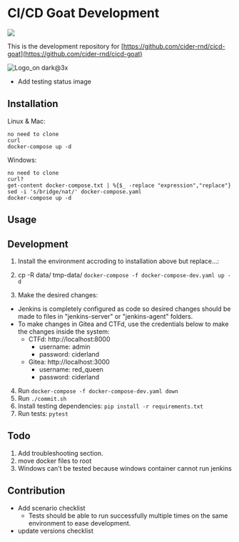 # CI/CD Goat Development
![](https://github.com/cider-rnd/cicd-goat-dev/actions/workflows/ci.yml/badge.svg)

This is the development repository for [https://github.com/cider-rnd/cicd-goat](https://github.com/cider-rnd/cicd-goat)

![Logo_on dark@3x](https://user-images.githubusercontent.com/88270351/143437403-79b0ae54-a117-420d-b1a2-b285c0d8db59.png)

* Add testing status image

## Installation
Linux & Mac:
```
no need to clone
curl
docker-compose up -d
```
Windows:
```
no need to clone
curl?
get-content docker-compose.txt | %{$_ -replace "expression","replace"}
sed -i 's/bridge/nat/' docker-compose.yaml
docker-compose up -d
```

## Usage


## Development
1. Install the environment accroding to installation above but replace...:
2. cp -R data/ tmp-data/
  `docker-compose -f docker-compose-dev.yaml up -d`
  
2. Make the desired changes:
* Jenkins is completely configured as code so desired changes should be made to files in "jenkins-server" or "jenkins-agent" folders.
* To make changes in Gitea and CTFd, use the credentials below to make the changes inside the system:
  * CTFd: http://localhost:8000
    * username: admin
    * password: ciderland
  * Gitea: http://localhost:3000
    * username: red_queen
    * password: ciderland
4. Run `docker-compose -f docker-compose-dev.yaml down`
5. Run `./commit.sh`
6. Install testing dependencies: `pip install -r requirements.txt`
7. Run tests: `pytest` 

## Todo
1. Add troubleshooting section.
2. move docker files to root
3. Windows can't be tested because windows container cannot run jenkins

## Contribution
* Add scenario checklist
  * Tests should be able to run successfully multiple times on the same environment to ease development. 
* update versions checklist


